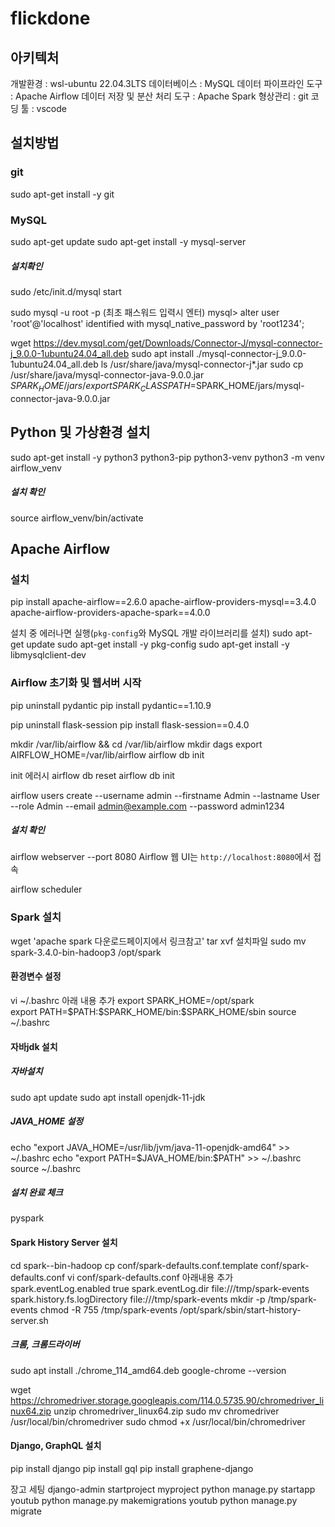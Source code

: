 # flickdone

## 아키텍처
개발환경 : wsl-ubuntu 22.04.3LTS 
데이터베이스 : MySQL 
데이터 파이프라인 도구 : Apache Airflow 
데이터 저장 및 분산 처리 도구 : Apache Spark 
형상관리 : git 
코딩 툴 : vscode

## 설치방법
### git
sudo apt-get install -y git

### MySQL
sudo apt-get update
sudo apt-get install -y mysql-server
##### 설치확인
sudo /etc/init.d/mysql start

sudo mysql -u root -p (최초 패스워드 입력시 엔터)
mysql> alter user 'root'@'localhost' identified with mysql_native_password by 'root1234'; 

 wget https://dev.mysql.com/get/Downloads/Connector-J/mysql-connector-j_9.0.0-1ubuntu24.04_all.deb
sudo apt install ./mysql-connector-j_9.0.0-1ubuntu24.04_all.deb
ls /usr/share/java/mysql-connector-j*.jar
sudo cp /usr/share/java/mysql-connector-java-9.0.0.jar $SPARK_HOME/jars/
export SPARK_CLASSPATH=$SPARK_HOME/jars/mysql-connector-java-9.0.0.jar




## Python 및 가상환경 설치
sudo apt-get install -y python3 python3-pip python3-venv
python3 -m venv airflow_venv
##### 설치 확인
source airflow_venv/bin/activate

## Apache Airflow
### 설치
pip install apache-airflow\==2.6.0 apache-airflow-providers-mysql\==3.4.0 apache-airflow-providers-apache-spark\==4.0.0

설치 중 에러나면 실행(`pkg-config`와 MySQL 개발 라이브러리를 설치)
sudo apt-get update 
sudo apt-get install -y pkg-config
sudo apt-get install -y libmysqlclient-dev
###  Airflow 초기화 및 웹서버 시작
pip uninstall pydantic
pip install pydantic\==1.10.9

pip uninstall flask-session 
pip install flask-session\==0.4.0

mkdir /var/lib/airflow && cd /var/lib/airflow
mkdir dags
export AIRFLOW_HOME=/var/lib/airflow
airflow db init

init 에러시
airflow db reset
airflow db init

airflow users create --username admin --firstname Admin --lastname User --role Admin --email admin@example.com --password admin1234
##### 설치 확인
airflow webserver --port 8080
Airflow 웹 UI는 `http://localhost:8080`에서 접속

airflow scheduler


### Spark 설치
wget 'apache spark 다운로드페이지에서 링크참고'
tar xvf 설치파일
sudo mv spark-3.4.0-bin-hadoop3 /opt/spark

#### 환경변수 설정
vi ~/.bashrc
아래 내용 추가
export SPARK_HOME=/opt/spark  
export PATH=\$PATH:\$SPARK_HOME/bin:\$SPARK_HOME/sbin
source ~/.bashrc

#### 자바jdk 설치
##### 자바설치
sudo apt update 
sudo apt install openjdk-11-jdk

##### JAVA_HOME 설정
echo "export JAVA_HOME=/usr/lib/jvm/java-11-openjdk-amd64" >> ~/.bashrc 
echo "export PATH=\$JAVA_HOME/bin:\$PATH" >> ~/.bashrc
source ~/.bashrc

##### 설치 완료 체크
pyspark

#### Spark History Server 설치
cd spark-<version>-bin-hadoop<version>
cp conf/spark-defaults.conf.template conf/spark-defaults.conf
vi conf/spark-defaults.conf
아래내용 추가
spark.eventLog.enabled           true
spark.eventLog.dir               file:///tmp/spark-events
spark.history.fs.logDirectory    file:///tmp/spark-events
mkdir -p /tmp/spark-events
chmod -R 755 /tmp/spark-events
/opt/spark/sbin/start-history-server.sh

##### 크롬, 크롬드라이버
sudo apt install ./chrome_114_amd64.deb
google-chrome --version
  
wget https://chromedriver.storage.googleapis.com/114.0.5735.90/chromedriver_linux64.zip
unzip chromedriver_linux64.zip
sudo mv chromedriver /usr/local/bin/chromedriver
sudo chmod +x /usr/local/bin/chromedriver

#### Django, GraphQL 설치
pip install django
pip install gql
pip install graphene-django

장고 세팅
django-admin startproject myproject
python manage.py startapp youtub
python manage.py makemigrations youtub
python manage.py migrate

